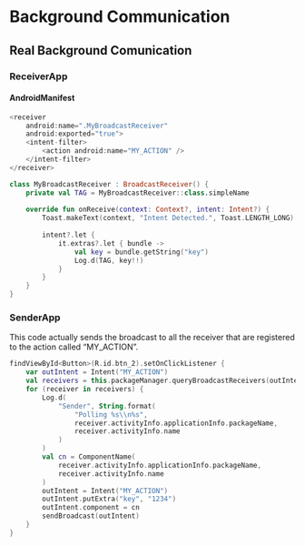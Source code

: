 # Background Communication

## Real Background Comunication

### ReceiverApp

#### AndroidManifest

```kotlin
<receiver
    android:name=".MyBroadcastReceiver"
    android:exported="true">
    <intent-filter>
        <action android:name="MY_ACTION" />
    </intent-filter>
</receiver>
```

```kotlin
class MyBroadcastReceiver : BroadcastReceiver() {
    private val TAG = MyBroadcastReceiver::class.simpleName
    
    override fun onReceive(context: Context?, intent: Intent?) {
        Toast.makeText(context, "Intent Detected.", Toast.LENGTH_LONG).show()
    
        intent?.let {
            it.extras?.let { bundle ->
                val key = bundle.getString("key")
                Log.d(TAG, key!!)
            }
        }
    }
}
```

### SenderApp

This code actually sends the broadcast to all the receiver that are registered to the action called “MY\_ACTION”.

```kotlin
findViewById<Button>(R.id.btn_2).setOnClickListener {
    var outIntent = Intent("MY_ACTION")
    val receivers = this.packageManager.queryBroadcastReceivers(outIntent, 0)
    for (receiver in receivers) {
        Log.d(
            "Sender", String.format(
                "Polling %s\\n%s",
                receiver.activityInfo.applicationInfo.packageName,
                receiver.activityInfo.name
            )
        )
        val cn = ComponentName(
            receiver.activityInfo.applicationInfo.packageName,
            receiver.activityInfo.name
        )
        outIntent = Intent("MY_ACTION")
        outIntent.putExtra("key", "1234")
        outIntent.component = cn
        sendBroadcast(outIntent)
    }
}
```
